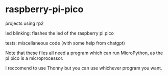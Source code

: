 # raspberry-pi-pico
projects using rp2

led blinking: flashes the led of the raspberry pi pico

tests: miscellaneous code (with some help from chatgpt)

Note that these files all need a program which can run MicroPython, as the pi pico is a microprocessor.

I reccomend to use Thonny but you can use whichever program you want.
